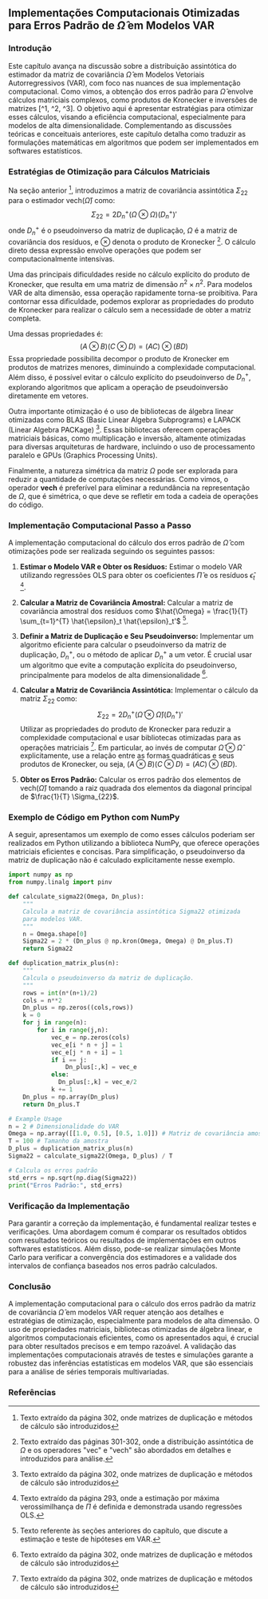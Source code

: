 ## Implementações Computacionais Otimizadas para Erros Padrão de $\hat{\Omega}$ em Modelos VAR

### Introdução
Este capítulo avança na discussão sobre a distribuição assintótica do estimador da matriz de covariância $\hat{\Omega}$ em Modelos Vetoriais Autorregressivos (VAR), com foco nas nuances de sua implementação computacional. Como vimos, a obtenção dos erros padrão para $\hat{\Omega}$ envolve cálculos matriciais complexos, como produtos de Kronecker e inversões de matrizes [^1, ^2, ^3]. O objetivo aqui é apresentar estratégias para otimizar esses cálculos, visando a eficiência computacional, especialmente para modelos de alta dimensionalidade. Complementando as discussões teóricas e conceituais anteriores, este capítulo detalha como traduzir as formulações matemáticas em algoritmos que podem ser implementados em softwares estatísticos.

### Estratégias de Otimização para Cálculos Matriciais
Na seção anterior [^4], introduzimos a matriz de covariância assintótica $\Sigma_{22}$ para o estimador $\text{vech}(\hat{\Omega})$ como:
$$ \Sigma_{22} = 2D_n^+ (\Omega \otimes \Omega) (D_n^+)' $$
onde $D_n^+$ é o pseudoinverso da matriz de duplicação, $\Omega$ é a matriz de covariância dos resíduos, e $\otimes$ denota o produto de Kronecker [^3]. O cálculo direto dessa expressão envolve operações que podem ser computacionalmente intensivas.

Uma das principais dificuldades reside no cálculo explícito do produto de Kronecker, que resulta em uma matriz de dimensão $n^2 \times n^2$. Para modelos VAR de alta dimensão, essa operação rapidamente torna-se proibitiva. Para contornar essa dificuldade, podemos explorar as propriedades do produto de Kronecker para realizar o cálculo sem a necessidade de obter a matriz completa.

Uma dessas propriedades é:
$$ (A \otimes B)(C \otimes D) = (AC) \otimes (BD) $$
Essa propriedade possibilita decompor o produto de Kronecker em produtos de matrizes menores, diminuindo a complexidade computacional. Além disso, é possível evitar o cálculo explícito do pseudoinverso de $D_n^+$, explorando algoritmos que aplicam a operação de pseudoinversão diretamente em vetores.

Outra importante otimização é o uso de bibliotecas de álgebra linear otimizadas como BLAS (Basic Linear Algebra Subprograms) e LAPACK (Linear Algebra PACKage) [^4]. Essas bibliotecas oferecem operações matriciais básicas, como multiplicação e inversão, altamente otimizadas para diversas arquiteturas de hardware, incluindo o uso de processamento paralelo e GPUs (Graphics Processing Units).

Finalmente, a natureza simétrica da matriz $\Omega$ pode ser explorada para reduzir a quantidade de computações necessárias. Como vimos, o operador **vech** é preferível para eliminar a redundância na representação de $\Omega$, que é simétrica, o que deve se refletir em toda a cadeia de operações do código.

### Implementação Computacional Passo a Passo
A implementação computacional do cálculo dos erros padrão de $\hat{\Omega}$ com otimizações pode ser realizada seguindo os seguintes passos:

1.  **Estimar o Modelo VAR e Obter os Resíduos:** Estimar o modelo VAR utilizando regressões OLS para obter os coeficientes $\hat{\Pi}$ e os resíduos $\hat{\epsilon}_t$ [^2].

2.  **Calcular a Matriz de Covariância Amostral:** Calcular a matriz de covariância amostral dos resíduos como $\hat{\Omega} = \frac{1}{T} \sum_{t=1}^{T} \hat{\epsilon}_t \hat{\epsilon}_t'$ [^1].

3.  **Definir a Matriz de Duplicação e Seu Pseudoinverso:** Implementar um algoritmo eficiente para calcular o pseudoinverso da matriz de duplicação, $D_n^+$, ou o método de aplicar $D_n^+$ a um vetor. É crucial usar um algoritmo que evite a computação explícita do pseudoinverso, principalmente para modelos de alta dimensionalidade [^4].

4.  **Calcular a Matriz de Covariância Assintótica:** Implementar o cálculo da matriz $\Sigma_{22}$ como:
 $$ \Sigma_{22} = 2D_n^+ (\hat{\Omega} \otimes \hat{\Omega}) (D_n^+)' $$
   Utilizar as propriedades do produto de Kronecker para reduzir a complexidade computacional e usar bibliotecas otimizadas para as operações matriciais [^4].  Em particular, ao invés de computar $\hat{\Omega} \otimes \hat{\Omega}$ explicitamente, use a relação entre as formas quadráticas e seus produtos de Kronecker, ou seja, $(A\otimes B)(C \otimes D) = (AC) \otimes (BD)$.

5.  **Obter os Erros Padrão:** Calcular os erros padrão dos elementos de $\text{vech}(\hat{\Omega})$ tomando a raiz quadrada dos elementos da diagonal principal de $\frac{1}{T} \Sigma_{22}$.

### Exemplo de Código em Python com NumPy

A seguir, apresentamos um exemplo de como esses cálculos poderiam ser realizados em Python utilizando a biblioteca NumPy, que oferece operações matriciais eficientes e concisas. Para simplificação, o pseudoinverso da matriz de duplicação não é calculado explicitamente nesse exemplo.

```python
import numpy as np
from numpy.linalg import pinv

def calculate_sigma22(Omega, Dn_plus):
    """
    Calcula a matriz de covariância assintótica Sigma22 otimizada
    para modelos VAR.
    """
    n = Omega.shape[0]
    Sigma22 = 2 * (Dn_plus @ np.kron(Omega, Omega) @ Dn_plus.T)
    return Sigma22

def duplication_matrix_plus(n):
    """
    Calcula o pseudoinverso da matriz de duplicação.
    """
    rows = int(n*(n+1)/2)
    cols = n**2
    Dn_plus = np.zeros((cols,rows))
    k = 0
    for j in range(n):
        for i in range(j,n):
            vec_e = np.zeros(cols)
            vec_e[i * n + j] = 1
            vec_e[j * n + i] = 1
            if i == j:
                Dn_plus[:,k] = vec_e
            else:
              Dn_plus[:,k] = vec_e/2
            k += 1
    Dn_plus = np.array(Dn_plus)
    return Dn_plus.T

# Example Usage
n = 2 # Dimensionalidade do VAR
Omega = np.array([[1.0, 0.5], [0.5, 1.0]]) # Matriz de covariância amostral
T = 100 # Tamanho da amostra
D_plus = duplication_matrix_plus(n)
Sigma22 = calculate_sigma22(Omega, D_plus) / T

# Calcula os erros padrão
std_errs = np.sqrt(np.diag(Sigma22))
print("Erros Padrão:", std_errs)
```

### Verificação da Implementação
Para garantir a correção da implementação, é fundamental realizar testes e verificações. Uma abordagem comum é comparar os resultados obtidos com resultados teóricos ou resultados de implementações em outros softwares estatísticos. Além disso, pode-se realizar simulações Monte Carlo para verificar a convergência dos estimadores e a validade dos intervalos de confiança baseados nos erros padrão calculados.

### Conclusão
A implementação computacional para o cálculo dos erros padrão da matriz de covariância $\hat{\Omega}$ em modelos VAR requer atenção aos detalhes e estratégias de otimização, especialmente para modelos de alta dimensão. O uso de propriedades matriciais, bibliotecas otimizadas de álgebra linear, e algoritmos computacionais eficientes, como os apresentados aqui, é crucial para obter resultados precisos e em tempo razoável. A validação das implementações computacionais através de testes e simulações garante a robustez das inferências estatísticas em modelos VAR, que são essenciais para a análise de séries temporais multivariadas.
### Referências
[^1]: Texto referente às seções anteriores do capítulo, que discute a estimação e teste de hipóteses em VAR.
[^2]: Texto extraído da página 293, onde a estimação por máxima verossimilhança de $\Pi$ é definida e demonstrada usando regressões OLS.
[^3]: Texto extraído das páginas 301-302, onde a distribuição assintótica de $\Omega$ e os operadores "vec" e "vech" são abordados em detalhes e introduzidos para análise.
[^4]: Texto extraído da página 302, onde matrizes de duplicação e métodos de cálculo são introduzidos
<!-- END -->
